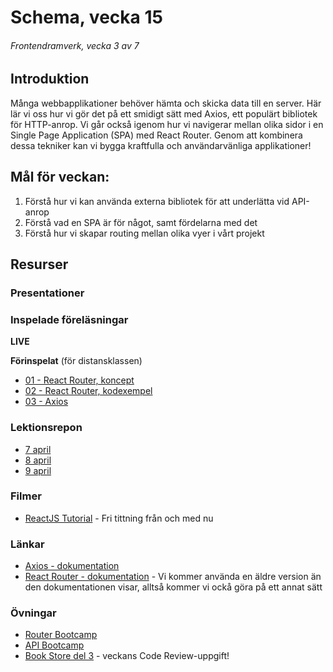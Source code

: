 # Schema, vecka 15
###### Frontendramverk, vecka 3 av 7

## Introduktion

Många webbapplikationer behöver hämta och skicka data till en server. 
Här lär vi oss hur vi gör det på ett smidigt sätt med Axios, ett populärt bibliotek för HTTP-anrop. 
Vi går också igenom hur vi navigerar mellan olika sidor i en Single Page Application (SPA) med React Router. 
Genom att kombinera dessa tekniker kan vi bygga kraftfulla och användarvänliga applikationer!

## Mål för veckan:

1. Förstå hur vi kan använda externa bibliotek för att underlätta vid API-anrop
2. Förstå vad en SPA är för något, samt fördelarna med det
3. Förstå hur vi skapar routing mellan olika vyer i vårt projekt

## Resurser

### Presentationer


### Inspelade föreläsningar

**LIVE**

**Förinspelat** (för distansklassen)

* [01 - React Router, koncept](https://vimeo.com/1046337882/f0b93f7587?share=copy)
* [02 - React Router, kodexempel](https://vimeo.com/1046337963/1895649008?share=copy)
* [03 - Axios](https://vimeo.com/1072508544/4d724dc7eb?share=copy)

### Lektionsrepon

* [7 april](https://github.com/fu-react-fe24/week-15-lecture-7-apr)
* [8 april](https://github.com/fu-react-fe24/week-15-lecture-8-apr)
* [9 april](https://github.com/fu-react-fe24/week-15-lecture-9-apr)

### Filmer

* [ReactJS Tutorial](https://www.youtube.com/playlist?list=PLSsAz5wf2lkK_ekd0J__44KG6QoXetZza) - Fri tittning från och med nu

### Länkar

* [Axios - dokumentation](https://www.npmjs.com/package/axios)
* [React Router - dokumentation](https://reactrouter.com/) - Vi kommer använda en äldre version än den dokumentationen visar, alltså kommer vi ockå göra på ett annat sätt

### Övningar 

* [Router Bootcamp](https://github.com/fu-react-fe24/week-15-exercise-router-bootcamp)
* [API Bootcamp](https://github.com/fu-react-fe24/week-15-exercise-api-bootcamp)
* [Book Store del 3](https://github.com/fu-react-fe24/week-15-exercise-routing-bookstore) - veckans Code Review-uppgift!





